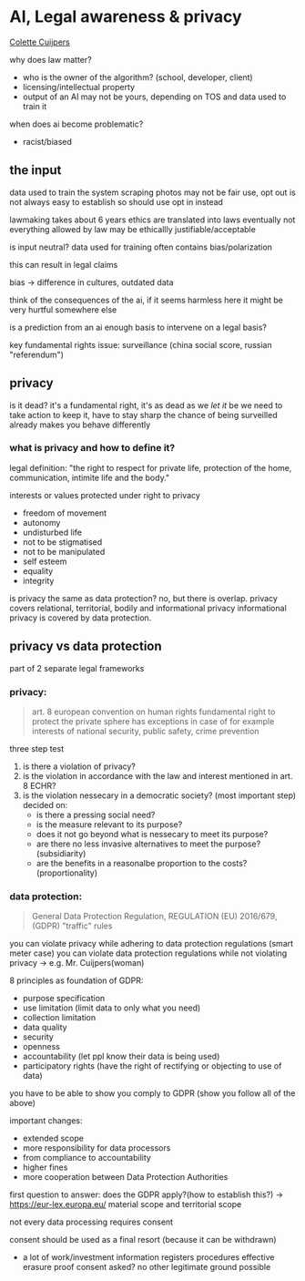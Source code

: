 # AI, Legal awareness & privacy
[Colette Cuijpers](mailto:Cuijpers@UVT.nl)

why does law matter?
- who is the owner of the algorithm? (school, developer, client)
- licensing/intellectual property
- output of an AI may not be yours, depending on TOS and data used to train it

when does ai become problematic?
- racist/biased

## the input
data used to train the system
scraping photos may not be fair use, opt out is not always easy to establish so should use opt in instead

lawmaking takes about 6 years
ethics are translated into laws eventually
not everything allowed by law may be ethicallly justifiable/acceptable

is input neutral?
data used for training often contains bias/polarization

this can result in legal claims

bias -> difference in cultures, outdated data

think of the consequences of the ai, if it seems harmless here it might be very hurtful somewhere else

is a prediction from an ai enough basis to intervene on a legal basis?

key fundamental rights issue: surveillance (china social score, russian "referendum")

## privacy
is it dead?
it's a fundamental right, it's as dead as we *let it* be
we need to take action to keep it, have to stay sharp
the chance of being surveilled already makes you behave differently

### what is privacy and how to define it?
legal definition: "the right to respect for private life, protection of the home, communication, intimite life and the body."

interests or values protected under right to privacy
- freedom of movement
- autonomy
- undisturbed life
- not to be stigmatised
- not to be manipulated
- self esteem
- equality
- integrity

is privacy the same as data protection?
no, but there is overlap. privacy covers relational, territorial, bodily and informational privacy
informational privacy is covered by data protection.


## privacy vs data protection
part of 2 separate legal frameworks
### privacy:
> art. 8 european convention on human rights
    fundamental right to protect the private sphere
    has exceptions in case of for example interests of national security, public safety, crime prevention

three step test
1. is there a violation of privacy?
2. is the violation in accordance with the law and interest mentioned in art. 8 ECHR?
3. is the violation nessecary in a democratic society? (most important step) decided on:
    - is there a pressing social need?
    - is the measure relevant to its purpose?
    - does it not go beyond what is nessecary to meet its purpose?
    - are there no less invasive alternatives to meet the purpose?(subsidiarity)
    - are the benefits in a reasonalbe proportion to the costs?(proportionality)


### data protection:
> General Data Protection Regulation, REGULATION (EU) 2016/679,(GDPR)
"traffic" rules

you can violate privacy while adhering to data protection regulations (smart meter case)
you can violate data protection regulations while not violating privacy -> e.g. Mr. Cuijpers(woman)


8 principles as foundation of GDPR:
- purpose specification
- use limitation (limit data to only what you need)
- collection limitation
- data quality
- security
- openness
- accountability (let ppl know their data is being used)
- participatory rights (have the right of rectifying or objecting to use of data)

you have to be able to show you comply to GDPR (show you follow all of the above)

important changes:
- extended scope
- more responsibility for data processors
- from compliance to accountability
- higher fines
- more cooperation between Data Protection Authorities

first question to answer: does the GDPR apply?(how to establish this?) -> https://eur-lex.europa.eu/
material scope and territorial scope

not every data processing requires consent

consent should be used as a final resort (because it can be withdrawn)

- a lot of work/investment
information
registers
procedures
effective erasure
proof
consent asked? no other legitimate ground possible

    